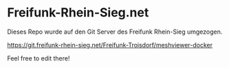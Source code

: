 # Freifunk-Rhein-Sieg.net

Dieses Repo wurde auf den Git Server des Freifunk Rhein-Sieg umgezogen.

https://git.freifunk-rhein-sieg.net/Freifunk-Troisdorf/meshviewer-docker

Feel free to edit there!